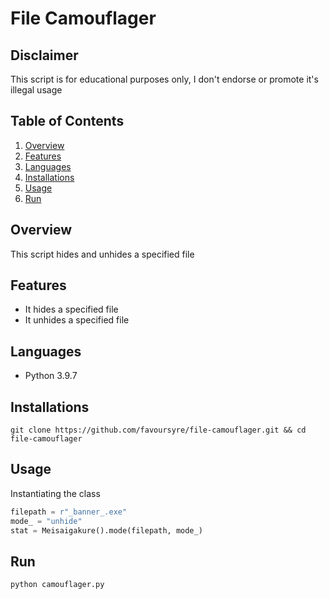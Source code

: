 # File Camouflager

## Disclaimer

This script is for educational purposes only, I don't endorse or promote it's illegal usage

## Table of Contents

1. [Overview](#overview)
2. [Features](#features)
3. [Languages](#languages)
4. [Installations](#installations)
5. [Usage](#usage)
6. [Run](#run)

## Overview

This script hides and unhides a specified file

## Features

- It hides a specified file
- It unhides a specified file

## Languages

- Python 3.9.7

## Installations

```shell
git clone https://github.com/favoursyre/file-camouflager.git && cd file-camouflager
```

## Usage

Instantiating the class

```python
filepath = r"_banner_.exe"
mode_ = "unhide"
stat = Meisaigakure().mode(filepath, mode_)
```

## Run

```shell
python camouflager.py
```
